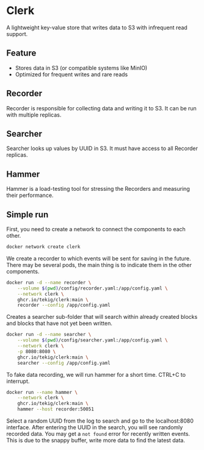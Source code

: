 # Clerk
A lightweight key-value store that writes data to S3 with infrequent read support.

## Feature
- Stores data in S3 (or compatible systems like MinIO)
- Optimized for frequent writes and rare reads

## Recorder
Recorder is responsible for collecting data and writing it to S3. It can be run with multiple replicas.

## Searcher
Searcher looks up values by UUID in S3. It must have access to all Recorder replicas.

## Hammer
Hammer is a load-testing tool for stressing the Recorders and measuring their performance.

## Simple run
First, you need to create a network to connect the components to each other.
```bash
docker network create clerk
```

We create a recorder to which events will be sent for saving in the future. There may be several pods, the main thing is to indicate them in the other components.
```bash
docker run -d --name recorder \
    --volume $(pwd)/config/recorder.yaml:/app/config.yaml \
    --network clerk \
    ghcr.io/tekig/clerk:main \
    recorder --config /app/config.yaml
```

Creates a searcher sub-folder that will search within already created blocks and blocks that have not yet been written.
```bash
docker run -d --name searcher \
    --volume $(pwd)/config/searcher.yaml:/app/config.yaml \
    --network clerk \
    -p 8080:8080 \
    ghcr.io/tekig/clerk:main \
    searcher --config /app/config.yaml
```

To fake data recording, we will run hammer for a short time. CTRL+C to interrupt.
```bash
docker run --name hammer \
    --network clerk \
    ghcr.io/tekig/clerk:main \
    hammer --host recorder:50051
```

Select a random UUID from the log to search and go to the localhost:8080 interface. After entering the UUID in the search, you will see randomly recorded data. You may get a `not found` error for recently written events. This is due to the snappy buffer, write more data to find the latest data.
